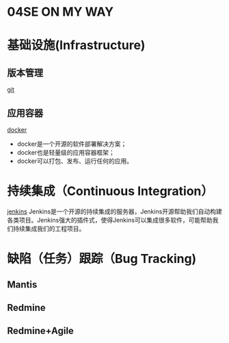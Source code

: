 # 04SE ON MY WAY

# 基础设施(Infrastructure)
## 版本管理
[git](https://04se.github.io/git)
## 应用容器
[docker](http://www.docker.org.cn/)
- docker是一个开源的软件部署解决方案；
- docker也是轻量级的应用容器框架；
- docker可以打包、发布、运行任何的应用。

# 持续集成（Continuous Integration）
[jenkins](https://www.w3cschool.cn/jenkins/)
Jenkins是一个开源的持续集成的服务器，Jenkins开源帮助我们自动构建各类项目。Jenkins强大的插件式，使得Jenkins可以集成很多软件，可能帮助我们持续集成我们的工程项目。

# 缺陷（任务）跟踪（Bug Tracking)
## Mantis
## Redmine
## Redmine+Agile
